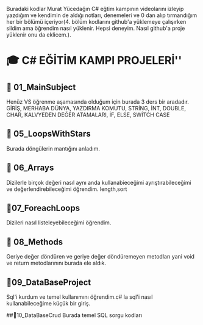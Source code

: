 Buradaki kodlar Murat Yücedağın C# eğtim kampının videolarını izleyip yazdığım ve kendimin de aldığı notları, denemeleri ve 0 dan alıp tırmandığım her bir bölümü içeriyor(4. bölüm kodlarını github'a yüklemeye çalışırken sildim ama öğrendim nasıl yüklenir. Hepsi deneyim. Nasıl github'a proje yüklenir onu da eklicem.).
# 🎓 C# EĞİTİM KAMPI PROJELERİ''
## 🧩 01_MainSubject
Henüz VS öğrenme aşamasında olduğum için burada 3 ders bir aradadır.
GİRİŞ, MERHABA DÜNYA, YAZDIRMA KOMUTU, STRİNG, İNT, DOUBLE, CHAR, KALVYEDEN DEĞER ATAMALARI, İF, ELSE, SWİTCH CASE
## 🧩 05_LoopsWithStars
Burada döngülerin mantığını anladım.
## 🧩 06_Arrays
Dizilerle birçok değeri nasıl aynı anda kullanabieceğimi ayrıştırabileceğimi ve değerlendirebileceğimi öğrendim. length,sort
## 🧩07_ForeachLoops
Dizileri nasıl listeleyebileceğimi öğrendim. 
## 🧩 08_Methods
Geriye değer döndüren ve geriye değer döndüremeyen metodları yani void ve return metodlarınını burada ele aldık.
## 🧩09_DataBaseProject
Sql'i kurdum ve temel kullanımını öğrendim.c# la sql'i nasıl kullanabileceğime küçük bir giriş.

##🧩10_DataBaseCrud
Burada temel SQL sorgu kodları


